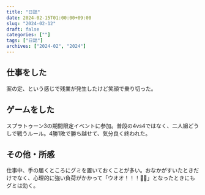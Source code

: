 ```yaml
---
title: "日誌"
date: 2024-02-15T01:00:00+09:00
slug: "2024-02-12"
draft: false
categories: [""]
tags: ["日誌"]
archives: ["2024-02", "2024"]
---
```

## 仕事をした

案の定、という感じで残業が発生したけど笑顔で乗り切った。

## ゲームをした

スプラトゥーン3の期間限定イベントに参加。普段の4vs4ではなく、二人組どうしで戦うルール。4勝1敗で勝ち越せて、気分良く終われた。

## その他・所感

仕事中、手の届くところにグミを置いておくことが多い。おなかがすいたときだけでなく、心理的に強い負荷がかかって「ウオオ！！！💢💢」となったときにもグミは効く。
